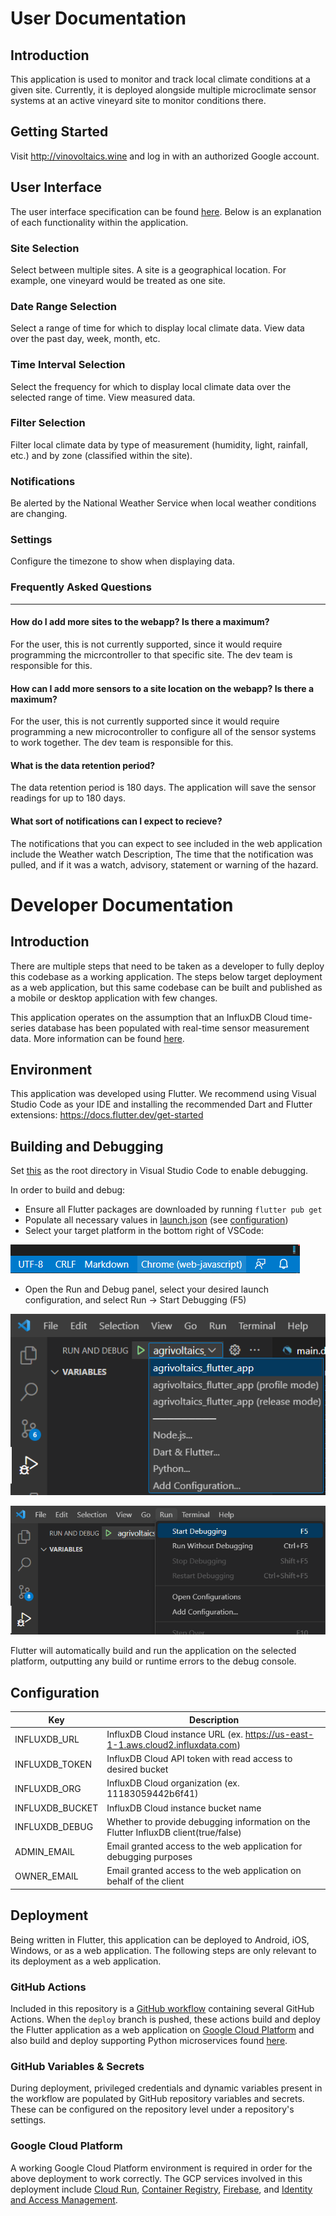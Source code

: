 # User Documentation

## Introduction
This application is used to monitor and track local climate conditions at a given site. Currently, it is deployed alongside multiple microclimate sensor systems at an active vineyard site to monitor conditions there.

## Getting Started
Visit http://vinovoltaics.wine and log in with an authorized Google account.

## User Interface
The user interface specification can be found [here](../user-interface-specification/user-interface-specification.pdf). Below is an explanation of each functionality within the application.
### Site Selection
Select between multiple sites. A site is a geographical location. For example, one vineyard would be treated as one site.
### Date Range Selection
Select a range of time for which to display local climate data. View data over the past day, week, month, etc.
### Time Interval Selection
Select the frequency for which to display local climate data over the selected range of time. View measured data.
### Filter Selection
Filter local climate data by type of measurement (humidity, light, rainfall, etc.) and by zone (classified within the site).
### Notifications
Be alerted by the National Weather Service when local weather conditions are changing.
### Settings
Configure the timezone to show when displaying data.

### Frequently Asked Questions
-----
#### How do I add more sites to the webapp? Is there a maximum?
For the user, this is not currently supported, since it would require programming the micrcontroller to that specific site. The dev team is responsible for this. 

#### How can I add more sensors to a site location on the webapp? Is there a maximum?
For the user, this is not currently supported since it would require programming a new microcontroller to configure all of the sensor systems to work together. The dev team is responsible for this. 

#### What is the data retention period?
The data retention period is 180 days. The application will save the sensor readings for up to 180 days. 

#### What sort of notifications can I expect to recieve?
The notifications that you can expect to see included in the web application include the Weather watch Description, The time that the notification was pulled, and if it was a watch, advisory, statement or warning of the hazard. 




# Developer Documentation

## Introduction
There are multiple steps that need to be taken as a developer to fully deploy this codebase as a working application. The steps below target deployment as a web application, but this same codebase can be built and published as a mobile or desktop application with few changes.

This application operates on the assumption that an InfluxDB Cloud time-series database has been populated with real-time sensor measurement data. More information can be found [here](https://www.influxdata.com/products/influxdb-cloud/).

## Environment
This application was developed using Flutter. We recommend using Visual Studio Code as your IDE and installing the recommended Dart and Flutter extensions: https://docs.flutter.dev/get-started

## Building and Debugging
Set [this](../../../application/agrivoltaics_flutter_app/) as the root directory in Visual Studio Code to enable debugging.

In order to build and debug:
* Ensure all Flutter packages are downloaded by running ```flutter pub get```
* Populate all necessary values in [launch.json](../../../application/agrivoltaics_flutter_app/.vscode/launch.json) (see [configuration](#configuration))
* Select your target platform in the bottom right of VSCode:

![platform](./images/select-platform-flutter.png)

* Open the Run and Debug panel, select your desired launch configuration, and select Run -> Start Debugging (F5)

![run and debug](./images/run-and-debug-flutter.png)

![run and debug](./images/run-and-debug-flutter-2.png)

Flutter will automatically build and run the application on the selected platform, outputting any build or runtime errors to the debug console.

## Configuration
| Key              | Description    |
|------------------|----------------|
| INFLUXDB_URL     |  InfluxDB Cloud instance URL (ex. https://us-east-1-1.aws.cloud2.influxdata.com)              |
| INFLUXDB_TOKEN   |  InfluxDB Cloud API token with read access to desired bucket              |
| INFLUXDB_ORG     |  InfluxDB Cloud organization (ex. 11183059442b6f41)             |
| INFLUXDB_BUCKET  |  InfluxDB Cloud instance bucket name              |
| INFLUXDB_DEBUG   |  Whether to provide debugging information on the Flutter InfluxDB client(true/false)              |
| ADMIN_EMAIL      |  Email granted access to the web application for debugging purposes              |
| OWNER_EMAIL      |  Email granted access to the web application on behalf of the client              |

## Deployment
Being written in Flutter, this application can be deployed to Android, iOS, Windows, or as a web application. The following steps are only relevant to its deployment as a web application.

### GitHub Actions
Included in this repository is a [GitHub workflow](../../../.github/workflows/deploy.yml) containing several GitHub Actions. When the ```deploy``` branch is pushed, these actions build and deploy the Flutter application as a web application on [Google Cloud Platform](#google-cloud-platform) and also build and deploy supporting Python microservices found [here](../../../application/microservices/).

### GitHub Variables & Secrets
During deployment, privileged credentials and dynamic variables present in the workflow are populated by GitHub repository variables and secrets. These can be configured on the repository level under a repository's settings.

### Google Cloud Platform
A working Google Cloud Platform environment is required in order for the above deployment to work correctly. The GCP services involved in this deployment include [Cloud Run](https://cloud.google.com/run), [Container Registry](https://cloud.google.com/container-registry), [Firebase](https://firebase.google.com/), and [Identity and Access Management](https://cloud.google.com/iam).
